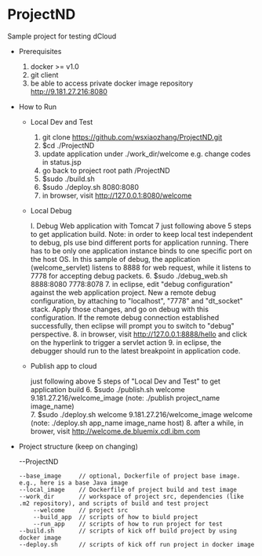 ProjectND
=========

Sample project for testing dCloud


* Prerequisites
  
  1. docker >= v1.0 
  2. git client
  3. be able to access private docker image repository http://9.181.27.216:8080



* How to Run

  * Local Dev and Test

    1. git clone https://github.com/wsxiaozhang/ProjectND.git
    2. $cd ./ProjectND
    3. update application under ./work_dir/welcome
      e.g. change codes in status.jsp
    4. go back to project root path /ProjectND
    5. $sudo ./build.sh 
    6. $sudo ./deploy.sh 8080:8080
    7. in browser, visit http://127.0.0.1:8080/welcome
  
  * Local Debug
  
    I. Debug Web application with Tomcat 7
      just following above 5 steps to get application build. 
      Note: in order to keep local test independent to debug, pls use bind different ports for application running. There has to be only one application instance binds to one specific port on the host OS.
      In this sample of debug, the application (welcome_servlet) listens to 8888 for web request, while it listens to 7778 for accepting debug packets.
      6. $sudo ./debug_web.sh 8888:8080 7778:8078
      7. in eclipse, edit "debug configuration" against the web application project. 
          New a remote debug configuration, by attaching to "localhost", "7778" and "dt_socket" stack.
          Apply those changes, and go on debug with this configuration.
          If the remote debug connection established successfully, then eclipse will prompt you to switch to "debug" perspective.
      8. in browser, visit http://127.0.0.1:8888/hello and click on the hyperlink to trigger a servlet action
      9. in eclipse, the debugger should run to the latest breakpoint in application code.
  
  * Publish app to cloud
    
    just following above 5 steps of "Local Dev and Test" to get application build
    6. $sudo ./publish.sh welcome 9.181.27.216/welcome_image             (note: ./publish project_name image_name)  
    7. $sudo ./deploy.sh welcome 9.181.27.216/welcome_image welcome      (note: ./deploy.sh app_name image_name host)
    8. after a while, in brower, visit http://welcome.de.bluemix.cdl.ibm.com 


* Project structure 
  (keep on changing)
  
  --ProjectND
      
      --base_image     // optional, Dockerfile of project base image. e.g., here is a base Java image
      --local_image    // Dockerfile of project build and test image
      --work_dir       // workspace of project src, dependencies (like .m2 repository), and scripts of build and test project
          --welcome    // project src
          --build_app  // scripts of how to biuld project
          --run_app    // scripts of how to run project for test
      --build.sh       // scripts of kick off build project by using docker image
      --deploy.sh      // scripts of kick off run project in docker image
